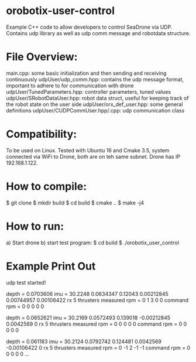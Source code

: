 # orobotix-user-control
Example C++ code to allow developers to control SeaDrone via UDP. 
Contains udp library as well as udp comm message and robotdata structure.

# File Overview:
main.cpp: some basic initialization and then sending and receiving continuously
udpUser/udp_comm.hpp: contains the udp message format, important to adhere to for communication with drone
udpUser/TunedParameters.hpp: controller parameters, tuned values
udpUser/SRobotDataUser.hpp: robot data struct, useful for keeping track of the robot state on the user side
udpUser/orx_def_user.hpp: some general definitions
udpUser/CUDPCommUser.hpp/.cpp: udp communication class

# Compatibility:
To be used on Linux. Tested with Ubuntu 16 and Cmake 3.5, system connected via WiFi to Drone, both are on teh same subnet. Drone has IP 192.168.1.122.

# How to compile:

$ git clone
$ mkdir build
$ cd build
$ cmake ..
$ make -j4

# How to run:
a) Start drone
b) start test program:
$ cd build
$ ./orobotix_user_control

# Example Print Out
udp test started!

depth = 0.0703606
imu = 30.2248 0.0634347 0.12043 0.00212845 0.00744957 0.00106422
rx 5 thrusters
measured rpm = 0 1 3 0 0
command rpm = 0 0 0 0 0

depth = 0.0652621
imu = 30.2169 0.0572493 0.139018 -0.00212845 0.0042569 0
rx 5 thrusters
measured rpm = 0 0 0 0 0
command rpm = 0 0 0 0 0

depth = 0.061183
imu = 30.2124 0.0792742 0.124481 0.0042569 -0.00106422 0
rx 5 thrusters
measured rpm = 0 -1 2 -1 -1
command rpm = 0 0 0 0 0
...

